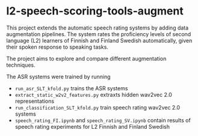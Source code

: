 # l2-speech-scoring-tools-augment

This project extends the automatic speech rating systems by adding data augmentation pipelines. The system rates the proficiency levels of second language (L2) learners of Finnish and Finland Swedish automatically, given their spoken response to speaking tasks. 

The project aims to explore and compare different augmentation techniques. 

The ASR systems were trained by running 
- `run_asr_SLT_kfold.py` trains the ASR systems
- `extract_static_w2v2_features.py` extraxts hidden wav2vec 2.0 representations
- `run_classification_SLT_kfold.py` train speech rating wav2vec 2.0 systems
- `speech_rating_FI.ipynb` and `speech_rating_SV.ipynb` contain results of speech rating experiments for L2 Finnish and Finland Swedish
